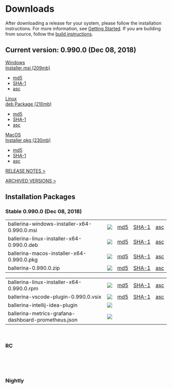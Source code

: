 <link rel="stylesheet" href="/css/download-page.css"></link>
<script src="/js/download-page.js"></script>
<div class="row cBallerina-io-Gray-row">
    <div class="container">
        <div class="row">
            <div class="col-xs-12 col-sm-12 col-md-6 col-lg-6 cDownloadsHeader">
                <h1>Downloads</h1>
                <p>
                    After downloading a release for your system, please follow the installation instructions. For more information, see <a href="https://ballerina.io/learn/getting-started/#installing-ballerina">Getting Started</a>. If you are building from source, follow the <a href="https://github.com/ballerina-platform/ballerina-lang/blob/master/README.md#install-from-source">build instructions</a>.
                </p>
            </div>
        </div>
        <div class="row">
            <div class="col-xs-12 col-sm-12 col-md-12 col-lg-12 cDownloadsHeader">       
                <div class="cFeaturedVersion">
                    <h2>Current version: <span id="versionInfo">0.990.0 (Dec 08, 2018)</span></h2>
                </div>
            </div>
        </div>
        <div class="clearfix"></div>
        <div class="row cDownloads">
            <div class="col-xs-12 col-sm-12 col-md-4 col-lg-4 cDownloadLeft">
                <a id="packWindows" href="https://product-dist.ballerina.io/downloads/0.990.0/ballerina-windows-installer-x64-0.990.0.msi" class="cDownload" data-download="downloads" data-pack="ballerina-windows-installer-x64-0.990.0.msi">
                    <div>Windows</div>
                    <div class="cSize">Installer msi <span id="packWindowsName">(209mb)</span></div>
                </a>
                <ul class="cDiwnloadSubLinks">
                    <li><a id="packWindowsMd5" href="https://product-dist.ballerina.io/downloads/0.990.0/ballerina-windows-installer-x64-0.990.0.msi.md5">md5</a></li>
                    <li><a id="packWindowsSha1" href="https://product-dist.ballerina.io/downloads/0.990.0/ballerina-windows-installer-x64-0.990.0.msi.sha1">SHA-1</a></li>
                    <li><a id="packWindowsAsc" href="https://product-dist.ballerina.io/downloads/0.990.0/ballerina-windows-installer-x64-0.990.0.msi.asc">asc</a></li>
                </ul>
            </div>
            <div class="col-xs-12 col-sm-12 col-md-4 col-lg-4 cDownloadMiddle">
                <a id="packLinux" href="https://product-dist.ballerina.io/downloads/0.990.0/ballerina-linux-installer-x64-0.990.0.deb" class="cDownload" data-download="downloads" data-pack="ballerina-linux-installer-x64-0.990.0.deb">
                    <div>Linux</div>
                    <div class="cSize">deb Package <span id="packLinuxName">(210mb)</span></div>
                </a>
                <ul class="cDiwnloadSubLinks">
                    <li><a id="packLinuxMd5" href="https://product-dist.ballerina.io/downloads/0.990.0/ballerina-linux-installer-x64-0.990.0.deb.md5">md5</a></li>
                    <li><a id="packLinuxSha1" href="https://product-dist.ballerina.io/downloads/0.990.0/ballerina-linux-installer-x64-0.990.0.deb.sha1">SHA-1</a></li>
                    <li><a id="packLinuxAsc" href="https://product-dist.ballerina.io/downloads/0.990.0/ballerina-linux-installer-x64-0.990.0.deb.asc">asc</a></li>
                </ul>
            </div>
            <div class="col-xs-12 col-sm-12 col-md-4 col-lg-4 cDownloadMiddle">
                <a id="packMac" href="https://product-dist.ballerina.io/downloads/0.990.0/ballerina-macos-installer-x64-0.990.0.pkg" class="cDownload" data-download="downloads" data-pack="ballerina-macos-installer-x64-0.990.0.pkg">
                    <div>MacOS</div>
                    <div class="cSize">Installer pkg <span id="packMacName">(230mb)</span></div>
                </a>
                <ul class="cDiwnloadSubLinks">
                    <li><a id="packMacMd5" href="https://product-dist.ballerina.io/downloads/0.990.0/ballerina-macos-installer-x64-0.990.0.pkg.md5">md5</a></li>
                    <li><a id="packMacSha1" href="https://product-dist.ballerina.io/downloads/0.990.0/ballerina-macos-installer-x64-0.990.0.pkg.sha1">SHA-1</a></li>
                    <li><a id="packMacAsc" href="https://product-dist.ballerina.io/downloads/0.990.0/ballerina-macos-installer-x64-0.990.0.pkg.asc">asc</a></li>
                </ul>
            </div>
        </div>
        <div class="col-xs-12 col-sm-16 col-md-12 col-lg-12">
            <div class="cReleaseNotes">
                <p><a href="/downloads/release-notes">RELEASE NOTES ></a></p>
            </div>
            <div class="cReleaseNotes">
                <p><a href="/downloads/archived">ARCHIVED VERSIONS ></a></p>
            </div>
        </div>
        <div class="col-xs-12 col-sm-16 col-md-12 col-lg-12">
            <div class="cStandaloneInstallers">
                <h2>Installation Packages</h2>
                <div class="cInstallers">
                    <h3 class="release-version">Stable <span id="stableInfo">0.990.0 (Dec 08, 2018)</span></h3>
                    <div class="col-xs-12 col-sm-16 col-md-6 col-lg-6 cLeftTable">
                        <div class="insPackages0container">
                            <table id="insPackages0"><tr><td style="width: 96%">ballerina-windows-installer-x64-0.990.0.msi</td><td style="width: 1%; white-space: nowrap;"><a href="https://product-dist.ballerina.io/downloads/0.990.0/ballerina-windows-installer-x64-0.990.0.msi" class="cDownloadLinkIcon" data-download="downloads" data-pack="ballerina-windows-installer-x64-0.990.0.msi"><img src="../img/download-bg-green-fill.svg"></a></td><td style="width: 1%; white-space: nowrap;"><a href="https://product-dist.ballerina.io/downloads/0.990.0/ballerina-windows-installer-x64-0.990.0.msi.md5">md5</a></td><td style="width: 1%; white-space: nowrap;"><a href="https://product-dist.ballerina.io/downloads/0.990.0/ballerina-windows-installer-x64-0.990.0.msi.sha1">SHA-1</a></td><td style="width: 1%; white-space: nowrap;"><a href="https://product-dist.ballerina.io/downloads/0.990.0/ballerina-windows-installer-x64-0.990.0.msi.asc">asc</a></td></tr><tr><td style="width: 96%">ballerina-linux-installer-x64-0.990.0.deb</td><td style="width: 1%; white-space: nowrap;"><a href="https://product-dist.ballerina.io/downloads/0.990.0/ballerina-linux-installer-x64-0.990.0.deb" class="cDownloadLinkIcon" data-download="downloads" data-pack="ballerina-linux-installer-x64-0.990.0.deb"><img src="../img/download-bg-green-fill.svg"></a></td><td style="width: 1%; white-space: nowrap;"><a href="https://product-dist.ballerina.io/downloads/0.990.0/ballerina-linux-installer-x64-0.990.0.deb.md5">md5</a></td><td style="width: 1%; white-space: nowrap;"><a href="https://product-dist.ballerina.io/downloads/0.990.0/ballerina-linux-installer-x64-0.990.0.deb.sha1">SHA-1</a></td><td style="width: 1%; white-space: nowrap;"><a href="https://product-dist.ballerina.io/downloads/0.990.0/ballerina-linux-installer-x64-0.990.0.deb.asc">asc</a></td></tr><tr><td style="width: 96%">ballerina-macos-installer-x64-0.990.0.pkg</td><td style="width: 1%; white-space: nowrap;"><a href="https://product-dist.ballerina.io/downloads/0.990.0/ballerina-macos-installer-x64-0.990.0.pkg" class="cDownloadLinkIcon" data-download="downloads" data-pack="ballerina-macos-installer-x64-0.990.0.pkg"><img src="../img/download-bg-green-fill.svg"></a></td><td style="width: 1%; white-space: nowrap;"><a href="https://product-dist.ballerina.io/downloads/0.990.0/ballerina-macos-installer-x64-0.990.0.pkg.md5">md5</a></td><td style="width: 1%; white-space: nowrap;"><a href="https://product-dist.ballerina.io/downloads/0.990.0/ballerina-macos-installer-x64-0.990.0.pkg.sha1">SHA-1</a></td><td style="width: 1%; white-space: nowrap;"><a href="https://product-dist.ballerina.io/downloads/0.990.0/ballerina-macos-installer-x64-0.990.0.pkg.asc">asc</a></td></tr><tr><td style="width: 96%">ballerina-0.990.0.zip</td><td style="width: 1%; white-space: nowrap;"><a href="https://product-dist.ballerina.io/downloads/0.990.0/ballerina-0.990.0.zip" class="cDownloadLinkIcon" data-download="downloads" data-pack="ballerina-0.990.0.zip"><img src="../img/download-bg-green-fill.svg"></a></td><td style="width: 1%; white-space: nowrap;"><a href="https://product-dist.ballerina.io/downloads/0.990.0/ballerina-0.990.0.zip.md5">md5</a></td><td style="width: 1%; white-space: nowrap;"><a href="https://product-dist.ballerina.io/downloads/0.990.0/ballerina-0.990.0.zip.sha1">SHA-1</a></td><td style="width: 1%; white-space: nowrap;"><a href="https://product-dist.ballerina.io/downloads/0.990.0/ballerina-0.990.0.zip.asc">asc</a></td></tr></table>
                        </div>
                    </div>
                    <div class="col-xs-12 col-sm-16 col-md-6 col-lg-6 cRightTable">
                        <div class="insPackages1container">
                            <table id="insPackages1"><tr><td style="width: 96%">ballerina-linux-installer-x64-0.990.0.rpm</td><td style="width: 1%; white-space: nowrap;"><a href="https://product-dist.ballerina.io/downloads/0.990.0/ballerina-linux-installer-x64-0.990.0.rpm" class="cDownloadLinkIcon" data-download="downloads" data-pack="ballerina-linux-installer-x64-0.990.0.rpm"><img src="../img/download-bg-green-fill.svg"></a></td><td style="width: 1%; white-space: nowrap;"><a href="https://product-dist.ballerina.io/downloads/0.990.0/ballerina-linux-installer-x64-0.990.0.rpm.md5">md5</a></td><td style="width: 1%; white-space: nowrap;"><a href="https://product-dist.ballerina.io/downloads/0.990.0/ballerina-linux-installer-x64-0.990.0.rpm.sha1">SHA-1</a></td><td style="width: 1%; white-space: nowrap;"><a href="https://product-dist.ballerina.io/downloads/0.990.0/ballerina-linux-installer-x64-0.990.0.rpm.asc">asc</a></td></tr><tr><td style="width: 96%">ballerina-vscode-plugin-0.990.0.vsix</td><td style="width: 1%; white-space: nowrap;"><a href="https://product-dist.ballerina.io/downloads/0.990.0/ballerina-vscode-plugin-0.990.0.vsix" class="cDownloadLinkIcon" data-download="downloads" data-pack="ballerina-vscode-plugin-0.990.0.vsix"><img src="../img/download-bg-green-fill.svg"></a></td><td style="width: 1%; white-space: nowrap;"><a href="https://product-dist.ballerina.io/downloads/0.990.0/ballerina-vscode-plugin-0.990.0.vsix.md5">md5</a></td><td style="width: 1%; white-space: nowrap;"><a href="https://product-dist.ballerina.io/downloads/0.990.0/ballerina-vscode-plugin-0.990.0.vsix.sha1">SHA-1</a></td><td style="width: 1%; white-space: nowrap;"><a href="https://product-dist.ballerina.io/downloads/0.990.0/ballerina-vscode-plugin-0.990.0.vsix.asc">asc</a></td></tr><tr><td style="width: 96%">ballerina-intellij-idea-plugin</td><td style="width: 1%; white-space: nowrap;"><a href="https://plugins.jetbrains.com/plugin/9520-ballerina" target="_blank" class="cDownloadLinkIcon" data-download="downloads" data-pack="ballerina-intellij-idea-plugin-0.990.0"><img src="../img/right-bg-green-fill.svg"></a></td><td style="width: 1%; white-space: nowrap;"></td><td style="width: 1%; white-space: nowrap;"></td><td style="width: 1%; white-space: nowrap;"></td></tr><tr><td style="width: 96%">ballerina-metrics-grafana-dashboard-prometheus.json</td><td style="width: 1%; white-space: nowrap;"><a href="https://product-dist.ballerina.io/downloads/0.990.0/ballerina-metrics-grafana-dashboard-prometheus.json" class="cDownloadLinkIcon" data-download="downloads" data-pack="ballerina-metrics-grafana-dashboard-prometheus.json-0.990.0"><img src="../img/download-bg-green-fill.svg"></a></td><td style="width: 1%; white-space: nowrap;"></td><td style="width: 1%; white-space: nowrap;"></td><td style="width: 1%; white-space: nowrap;"></td></tr></table>
                        </div>
                    </div>
                    <div class="clearfix"></div>
                    <br>
                    <div id="devPackContainer">
                    <h3 class="release-version">RC <span id="devInfo"></span></h3>
                    <div class="col-xs-12 col-sm-16 col-md-6 col-lg-6 cLeftTable">
                        <div class="devPackages0container">
                            <table id="devPackages0"></table>
                        </div>
                    </div>
                    <div class="col-xs-12 col-sm-16 col-md-6 col-lg-6 cRightTable">
                        <div class="devPackages0container">
                            <table id="devPackages1"></table>
                        </div>
                    </div></div>
                    <div class="clearfix"></div>
                    <br>
                    <div id="nightlyPackContainer">
                    <h3 class="release-version">Nightly <span id="nightlyInfo"></span></h3>
                    <div class="col-xs-12 col-sm-16 col-md-6 col-lg-6 cLeftTable">
                        <div class="nightlyPackages0container">
                            <table id="nightlyPackages0"></table>
                        </div>
                    </div>
                    <div class="col-xs-12 col-sm-16 col-md-6 col-lg-6 cRightTable">
                        <div class="nightlyPackages0container">
                            <table id="nightlyPackages1"></table>
                        </div>
                    </div></div>
                    <div class="clearfix"></div>
                </div>
            </div>            
        </div>
    </div>
</div>
